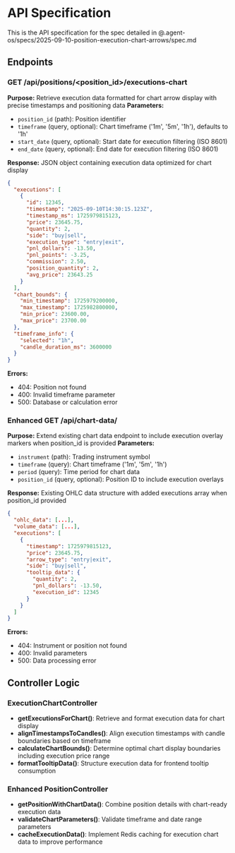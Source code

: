 # API Specification

This is the API specification for the spec detailed in @.agent-os/specs/2025-09-10-position-execution-chart-arrows/spec.md

## Endpoints

### GET /api/positions/<position_id>/executions-chart

**Purpose:** Retrieve execution data formatted for chart arrow display with precise timestamps and positioning data
**Parameters:** 
- `position_id` (path): Position identifier
- `timeframe` (query, optional): Chart timeframe ('1m', '5m', '1h'), defaults to '1h'
- `start_date` (query, optional): Start date for execution filtering (ISO 8601)
- `end_date` (query, optional): End date for execution filtering (ISO 8601)

**Response:** JSON object containing execution data optimized for chart display
```json
{
  "executions": [
    {
      "id": 12345,
      "timestamp": "2025-09-10T14:30:15.123Z",
      "timestamp_ms": 1725979815123,
      "price": 23645.75,
      "quantity": 2,
      "side": "buy|sell",
      "execution_type": "entry|exit",
      "pnl_dollars": -13.50,
      "pnl_points": -3.25,
      "commission": 2.50,
      "position_quantity": 2,
      "avg_price": 23643.25
    }
  ],
  "chart_bounds": {
    "min_timestamp": 1725979200000,
    "max_timestamp": 1725982800000,
    "min_price": 23600.00,
    "max_price": 23700.00
  },
  "timeframe_info": {
    "selected": "1h",
    "candle_duration_ms": 3600000
  }
}
```

**Errors:** 
- 404: Position not found
- 400: Invalid timeframe parameter
- 500: Database or calculation error

### Enhanced GET /api/chart-data/<instrument>

**Purpose:** Extend existing chart data endpoint to include execution overlay markers when position_id is provided
**Parameters:**
- `instrument` (path): Trading instrument symbol
- `timeframe` (query): Chart timeframe ('1m', '5m', '1h')
- `period` (query): Time period for chart data
- `position_id` (query, optional): Position ID to include execution overlays

**Response:** Existing OHLC data structure with added executions array when position_id provided
```json
{
  "ohlc_data": [...],
  "volume_data": [...],
  "executions": [
    {
      "timestamp": 1725979815123,
      "price": 23645.75,
      "arrow_type": "entry|exit",
      "side": "buy|sell",
      "tooltip_data": {
        "quantity": 2,
        "pnl_dollars": -13.50,
        "execution_id": 12345
      }
    }
  ]
}
```

**Errors:**
- 404: Instrument or position not found
- 400: Invalid parameters
- 500: Data processing error

## Controller Logic

### ExecutionChartController
- **getExecutionsForChart()**: Retrieve and format execution data for chart display
- **alignTimestampsToCandles()**: Align execution timestamps with candle boundaries based on timeframe
- **calculateChartBounds()**: Determine optimal chart display boundaries including execution price range
- **formatTooltipData()**: Structure execution data for frontend tooltip consumption

### Enhanced PositionController  
- **getPositionWithChartData()**: Combine position details with chart-ready execution data
- **validateChartParameters()**: Validate timeframe and date range parameters
- **cacheExecutionData()**: Implement Redis caching for execution chart data to improve performance
